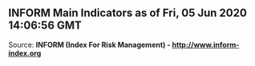 ## INFORM Main Indicators as of Fri, 05 Jun 2020 14:06:56 GMT

Source: **INFORM (Index For Risk Management) - http://www.inform-index.org**